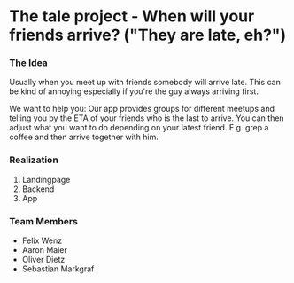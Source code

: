 # The tale project - When will your friends arrive? ("They are late, eh?")
### The Idea
Usually when you meet up with friends somebody will arrive late.
This can be kind of annoying especially if you're the guy always
arriving first.

We want to help you: Our app provides groups for different meetups
and telling you by the ETA of your friends who is the last to arrive.
You can then adjust what you want to do depending on your latest
friend. E.g. grep a coffee and then arrive together with him.

### Realization
1. Landingpage
2. Backend
3. App

### Team Members
* Felix Wenz
* Aaron Maier
* Oliver Dietz
* Sebastian Markgraf